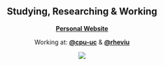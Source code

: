 <div align="center">
  <h2> Studying, Researching & Working </h2>
  <b><a href="https://diegoemilio.com">Personal Website</a></b> 
  <p>Working at: <b><a href="https://github.com/cpu-uc">@cpu-uc</a></b> & <b><a href="https://github.com/rheviu">@rheviu</a></b></p>
  <img src="https://metrics.lecoq.io/DiegoEmilio01?template=classic&base.repositories=0&base.metadata=0&activity=1&languages=1&pagespeed=1&activity.limit=1&activity.days=14&activity.filter=all&languages.ignored=Jupyter%20Notebook&languages.colors=github&languages.threshold=0%25&pagespeed.url=diegoemilio.com%2F&pagespeed.detailed=true&pagespeed.screenshot=false&config.timezone=America%2FSantiago&config.animated=true"></img>
</div>